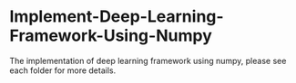 # Implement-Deep-Learning-Framework-Using-Numpy
The implementation of deep learning framework using numpy, please see each folder for more details.
